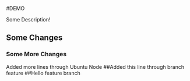#DEMO

Some Description!
 

 ## Some Changes
 ### Some More Changes
Added more lines through Ubuntu Node
 ##Added this line through branch feature 
 ##Hello feature branch

